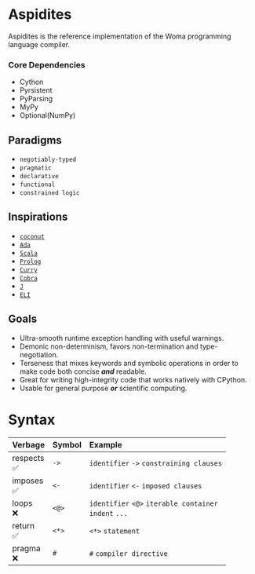 # Aspidites

Aspidites is the reference implementation of the Woma programming language compiler.

### Core Dependencies

- Cython
- Pyrsistent
- PyParsing
- MyPy
- Optional(NumPy)

## Paradigms

- `negotiably-typed`
- `pragmatic`
- `declarative`
- `functional`
- `constrained logic`

## Inspirations

- [`coconut`](http://coconut-lang.org/)
- [`Ada`](https://www.adacore.com/get-started)
- [`Scala`](https://www.scala-lang.org/)
- [`Prolog`](https://www.swi-prolog.org/features.html)
- [`Curry`](https://curry.pages.ps.informatik.uni-kiel.de/curry-lang.org/)
- [`Cobra`](http://cobra-language.com/)
- [`J`](https://www.jsoftware.com/#/README)
- [`ELI`](https://fastarray.appspot.com/index.html)

## Goals

- Ultra-smooth runtime exception handling with useful warnings.
- Demonic non-determinism, favors non-termination and type-negotiation.
- Terseness that mixes keywords and symbolic operations in order to make code both concise ___and___ readable.
- Great for writing high-integrity code that works natively with CPython.
- Usable for general purpose ___or___ scientific computing.

# Syntax

| Verbage   | Symbol   | Example                                                       |
|:----------|:---------|:--------------------------------------------------------------|
| respects<br>✅| `->`     | `identifier` `->` `constraining clauses`                    |
| imposes<br>✅| `<-`     | `identifier` `<-` `imposed clauses`                         |
| loops<br>❌| `<@> `   | `identifier` `<@>` `iterable container`<br>`indent` `...`   |
| return  <br>✅| `<*>`    | `<*>` `statement `                                          |
| pragma  <br>❌|  `#`     | `#` `compiler directive`                                    |

